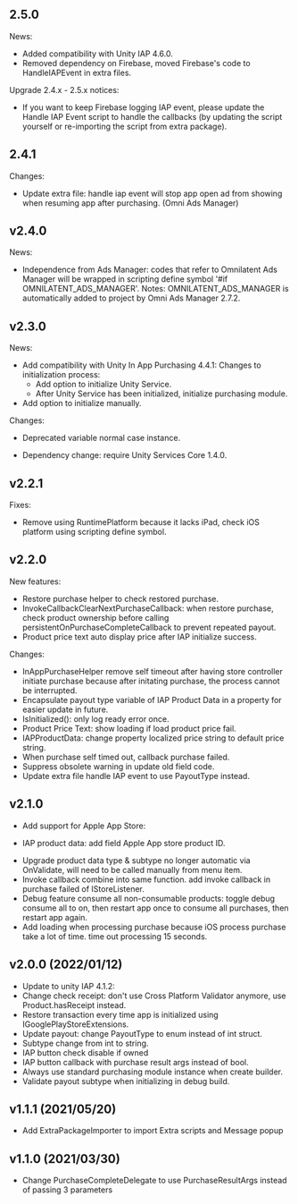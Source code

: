 ## 2.5.0
News:
- Added compatibility with Unity IAP 4.6.0. 
- Removed dependency on Firebase, moved Firebase's code to HandleIAPEvent in extra files.

Upgrade 2.4.x - 2.5.x notices:
- If you want to keep Firebase logging IAP event, please update the Handle IAP Event script to handle the callbacks (by updating the script yourself or re-importing the script from extra package). 

## 2.4.1
Changes:
- Update extra file: handle iap event will stop app open ad from showing when resuming app after purchasing. (Omni Ads Manager)

## v2.4.0
News:
- Independence from Ads Manager: codes that refer to Omnilatent Ads Manager will be wrapped in scripting define symbol '#if OMNILATENT_ADS_MANAGER'.
  Notes: OMNILATENT_ADS_MANAGER is automatically added to project by Omni Ads Manager 2.7.2.

## v2.3.0
News:
- Add compatibility with Unity In App Purchasing 4.4.1:
Changes to initialization process:
	- Add option to initialize Unity Service.
	- After Unity Service has been initialized, initialize purchasing module.
- Add option to initialize manually.

Changes:
- Deprecated variable normal case instance.

- Dependency change: require Unity Services Core 1.4.0.

## v2.2.1
Fixes:
- Remove using RuntimePlatform because it lacks iPad, check iOS platform using scripting define symbol.

## v2.2.0
New features:
- Restore purchase helper to check restored purchase.
- InvokeCallbackClearNextPurchaseCallback: when restore purchase, check product ownership before calling persistentOnPurchaseCompleteCallback to prevent repeated payout.
- Product price text auto display price after IAP initialize success. 

Changes:
- InAppPurchaseHelper remove self timeout after having store controller initiate purchase because after initating purchase, the process cannot be interrupted.
- Encapsulate payout type variable of IAP Product Data in a property for easier update in future.
- IsInitialized(): only log ready error once.
- Product Price Text: show loading if load product price fail. 
- IAPProductData: change property localized price string to default price string.
- When purchase self timed out, callback purchase failed.
- Suppress obsolete warning in update old field code.
- Update extra file handle IAP event to use PayoutType instead.

## v2.1.0
- Add support for Apple App Store:
 + IAP product data: add field Apple App store product ID.
- Upgrade product data type & subtype no longer automatic via OnValidate, will need to be called manually from menu item.
- Invoke callback combine into same function. add invoke callback in purchase failed of IStoreListener.
- Debug feature consume all non-consumable products: toggle debug consume all to on, then restart app once to consume all purchases, then restart app again.
- Add loading when processing purchase because iOS process purchase take a lot of time. time out processing 15 seconds.

## v2.0.0 (2022/01/12)
- Update to unity IAP 4.1.2:
- Change check receipt: don't use Cross Platform Validator anymore, use Product.hasReceipt instead.
- Restore transaction every time app is initialized using IGooglePlayStoreExtensions.
- Update payout: change PayoutType to enum instead of int struct.
- Subtype change from int to string.
- IAP button check disable if owned
- IAP button callback with purchase result args instead of bool.
- Always use standard purchasing module instance when create builder.
- Validate payout subtype when initializing in debug build.

## v1.1.1 (2021/05/20)
- Add ExtraPackageImporter to import Extra scripts and Message popup

## v1.1.0 (2021/03/30)
- Change PurchaseCompleteDelegate to use PurchaseResultArgs instead of passing 3 parameters
